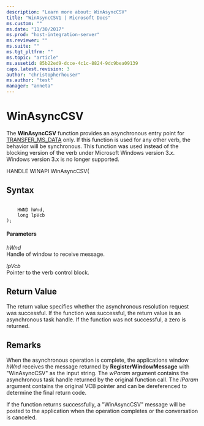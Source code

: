 ```yaml
---
description: "Learn more about: WinAsyncCSV"
title: "WinAsyncCSV1 | Microsoft Docs"
ms.custom: ""
ms.date: "11/30/2017"
ms.prod: "host-integration-server"
ms.reviewer: ""
ms.suite: ""
ms.tgt_pltfrm: ""
ms.topic: "article"
ms.assetid: 85b22ed9-dcce-4c1c-8824-9dc9bea09139
caps.latest.revision: 3
author: "christopherhouser"
ms.author: "test"
manager: "anneta"
---
```

# WinAsyncCSV
The **WinAsyncCSV** function provides an asynchronous entry point for [TRANSFER_MS_DATA](../core/transfer-ms-data2.md) only. If this function is used for any other verb, the behavior will be synchronous. This function was used instead of the blocking version of the verb under Microsoft Windows version 3.*x*. Windows version 3.x is no longer supported.  
  
 HANDLE WINAPI WinAsyncCSV(  
  
## Syntax  
  
```  
  
    HWND hWnd,  
    long lpVcb  
);  
```  
  
#### Parameters  
 *hWnd*  
 Handle of window to receive message.  
  
 *lpVcb*  
 Pointer to the verb control block.  
  
## Return Value  
 The return value specifies whether the asynchronous resolution request was successful. If the function was successful, the return value is an asynchronous task handle. If the function was not successful, a zero is returned.  
  
## Remarks  
 When the asynchronous operation is complete, the applications window *hWnd* receives the message returned by **RegisterWindowMessage** with "WinAsyncCSV" as the input string. The *wParam* argument contains the asynchronous task handle returned by the original function call. The *lParam* argument contains the original VCB pointer and can be dereferenced to determine the final return code.  
  
 If the function returns successfully, a "WinAsyncCSV" message will be posted to the application when the operation completes or the conversation is canceled.
